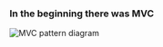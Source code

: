### In the beginning there was MVC

<img src="/images/mvc-arch.png" style="border: none" alt="MVC pattern diagram" />